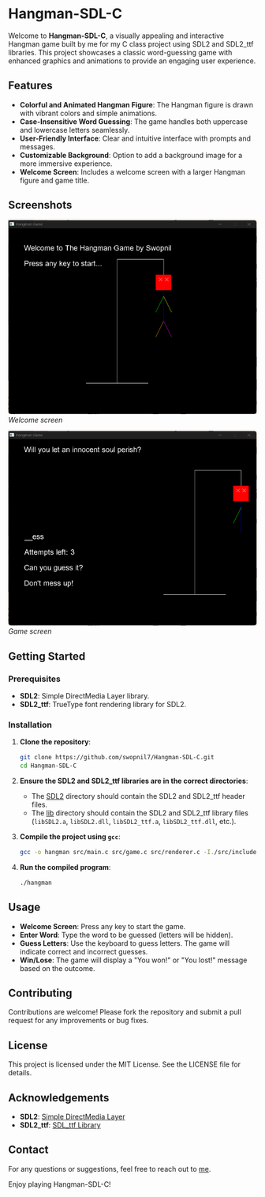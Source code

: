 # Hangman-SDL-C

Welcome to **Hangman-SDL-C**, a visually appealing and interactive Hangman game built by me for my C class project using SDL2 and SDL2_ttf libraries. This project showcases a classic word-guessing game with enhanced graphics and animations to provide an engaging user experience.

## Features

- **Colorful and Animated Hangman Figure**: The Hangman figure is drawn with vibrant colors and simple animations.
- **Case-Insensitive Word Guessing**: The game handles both uppercase and lowercase letters seamlessly.
- **User-Friendly Interface**: Clear and intuitive interface with prompts and messages.
- **Customizable Background**: Option to add a background image for a more immersive experience.
- **Welcome Screen**: Includes a welcome screen with a larger Hangman figure and game title.

## Screenshots

![Welcome Screen](screenshots/welcome_screen.png)
*Welcome screen*

![Game Screen](screenshots/game_screen.png)
*Game screen*

## Getting Started

### Prerequisites

- **SDL2**: Simple DirectMedia Layer library.
- **SDL2_ttf**: TrueType font rendering library for SDL2.

### Installation

1. **Clone the repository**:
    ```sh
    git clone https://github.com/swopnil7/Hangman-SDL-C.git
    cd Hangman-SDL-C
    ```

2. **Ensure the SDL2 and SDL2_ttf libraries are in the correct directories**:
    - The [SDL2](http://_vscodecontentref_/1) directory should contain the SDL2 and SDL2_ttf header files.
    - The [lib](http://_vscodecontentref_/2) directory should contain the SDL2 and SDL2_ttf library files (`libSDL2.a`, `libSDL2.dll`, `libSDL2_ttf.a`, `libSDL2_ttf.dll`, etc.).

3. **Compile the project using `gcc`**:
    ```sh
    gcc -o hangman src/main.c src/game.c src/renderer.c -I./src/include/SDL2 -L./src/lib -lmingw32 -lSDL2main -lSDL2 -lSDL2_ttf
    ```

4. **Run the compiled program**:
    ```sh
    ./hangman
    ```

## Usage

- **Welcome Screen**: Press any key to start the game.
- **Enter Word**: Type the word to be guessed (letters will be hidden).
- **Guess Letters**: Use the keyboard to guess letters. The game will indicate correct and incorrect guesses.
- **Win/Lose**: The game will display a "You won!" or "You lost!" message based on the outcome.

## Contributing

Contributions are welcome! Please fork the repository and submit a pull request for any improvements or bug fixes.

## License

This project is licensed under the MIT License. See the LICENSE file for details.

## Acknowledgements

- **SDL2**: [Simple DirectMedia Layer](https://www.libsdl.org/)
- **SDL2_ttf**: [SDL_ttf Library](https://www.libsdl.org/projects/SDL_ttf/)

## Contact

For any questions or suggestions, feel free to reach out to [me](mailto:report2swopnil@gmail.com).

Enjoy playing Hangman-SDL-C!